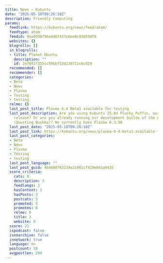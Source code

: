 ```yaml
---
title: News – Kubuntu
date: "2025-05-18T09:26:10Z"
description: Friendly Computing
params:
  feedlink: https://kubuntu.org/news/feed/atom/
  feedtype: atom
  feedid: 9aa8936796edd67437c6ee9c93d559f8
  websites: {}
  blogrolls: []
  in_blogrolls:
  - title: Planet Ubuntu
    description: ""
    id: 2e7081f355cc59bbf52d230711c6cd29
  recommended: []
  recommender: []
  categories:
  - Beta
  - News
  - Plasma
  - Testing
  - testing
  relme: {}
  last_post_title: Plasma 6.4 Beta1 available for testing
  last_post_description: Are you using Kubuntu 25.04 Plucky Puffin, our current stable
    release? Or are you already running our development builds of the upcoming 25.10
    (Questing Quokka)? We currently have Plasma 6.3.90
  last_post_date: "2025-05-18T09:26:10Z"
  last_post_link: https://kubuntu.org/news/plasma-6-4-beta1-available-for-testing/
  last_post_categories:
  - Beta
  - News
  - Plasma
  - Testing
  - testing
  last_post_language: ""
  last_post_guid: 464488702219a31061cf420e043a9435
  score_criteria:
    cats: 0
    description: 3
    feedlangs: 1
    hasContent: 3
    hasPosts: 3
    postcats: 3
    promoted: 5
    promotes: 0
    relme: 0
    title: 3
    website: 0
  score: 21
  ispodcast: false
  isnoarchive: false
  innetwork: true
  language: en
  postcount: 10
  avgpostlen: 294
---
```

